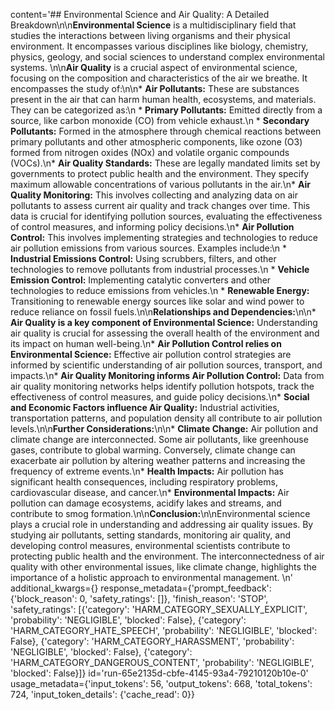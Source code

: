 content='## Environmental Science and Air Quality: A Detailed Breakdown\n\n**Environmental Science** is a multidisciplinary field that studies the interactions between living organisms and their physical environment. It encompasses various disciplines like biology, chemistry, physics, geology, and social sciences to understand complex environmental systems. \n\n**Air Quality** is a crucial aspect of environmental science, focusing on the composition and characteristics of the air we breathe. It encompasses the study of:\n\n* **Air Pollutants:** These are substances present in the air that can harm human health, ecosystems, and materials. They can be categorized as:\n    * **Primary Pollutants:** Emitted directly from a source, like carbon monoxide (CO) from vehicle exhaust.\n    * **Secondary Pollutants:** Formed in the atmosphere through chemical reactions between primary pollutants and other atmospheric components, like ozone (O3) formed from nitrogen oxides (NOx) and volatile organic compounds (VOCs).\n* **Air Quality Standards:** These are legally mandated limits set by governments to protect public health and the environment. They specify maximum allowable concentrations of various pollutants in the air.\n* **Air Quality Monitoring:** This involves collecting and analyzing data on air pollutants to assess current air quality and track changes over time. This data is crucial for identifying pollution sources, evaluating the effectiveness of control measures, and informing policy decisions.\n* **Air Pollution Control:** This involves implementing strategies and technologies to reduce air pollution emissions from various sources. Examples include:\n    * **Industrial Emissions Control:** Using scrubbers, filters, and other technologies to remove pollutants from industrial processes.\n    * **Vehicle Emission Control:** Implementing catalytic converters and other technologies to reduce emissions from vehicles.\n    * **Renewable Energy:** Transitioning to renewable energy sources like solar and wind power to reduce reliance on fossil fuels.\n\n**Relationships and Dependencies:**\n\n* **Air Quality is a key component of Environmental Science:** Understanding air quality is crucial for assessing the overall health of the environment and its impact on human well-being.\n* **Air Pollution Control relies on Environmental Science:**  Effective air pollution control strategies are informed by scientific understanding of air pollution sources, transport, and impacts.\n* **Air Quality Monitoring informs Air Pollution Control:** Data from air quality monitoring networks helps identify pollution hotspots, track the effectiveness of control measures, and guide policy decisions.\n* **Social and Economic Factors influence Air Quality:**  Industrial activities, transportation patterns, and population density all contribute to air pollution levels.\n\n**Further Considerations:**\n\n* **Climate Change:** Air pollution and climate change are interconnected. Some air pollutants, like greenhouse gases, contribute to global warming. Conversely, climate change can exacerbate air pollution by altering weather patterns and increasing the frequency of extreme events.\n* **Health Impacts:** Air pollution has significant health consequences, including respiratory problems, cardiovascular disease, and cancer.\n* **Environmental Impacts:** Air pollution can damage ecosystems, acidify lakes and streams, and contribute to smog formation.\n\n**Conclusion:**\n\nEnvironmental science plays a crucial role in understanding and addressing air quality issues. By studying air pollutants, setting standards, monitoring air quality, and developing control measures, environmental scientists contribute to protecting public health and the environment. The interconnectedness of air quality with other environmental issues, like climate change, highlights the importance of a holistic approach to environmental management. \n' additional_kwargs={} response_metadata={'prompt_feedback': {'block_reason': 0, 'safety_ratings': []}, 'finish_reason': 'STOP', 'safety_ratings': [{'category': 'HARM_CATEGORY_SEXUALLY_EXPLICIT', 'probability': 'NEGLIGIBLE', 'blocked': False}, {'category': 'HARM_CATEGORY_HATE_SPEECH', 'probability': 'NEGLIGIBLE', 'blocked': False}, {'category': 'HARM_CATEGORY_HARASSMENT', 'probability': 'NEGLIGIBLE', 'blocked': False}, {'category': 'HARM_CATEGORY_DANGEROUS_CONTENT', 'probability': 'NEGLIGIBLE', 'blocked': False}]} id='run-65e2135d-cbfe-4145-93a4-79210120b10e-0' usage_metadata={'input_tokens': 56, 'output_tokens': 668, 'total_tokens': 724, 'input_token_details': {'cache_read': 0}}